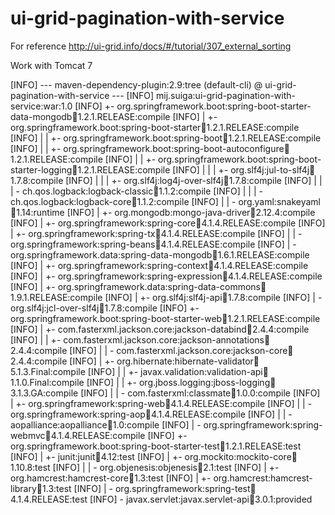 # ui-grid-pagination-with-service
For reference
http://ui-grid.info/docs/#/tutorial/307_external_sorting

Work with Tomcat 7

[INFO] --- maven-dependency-plugin:2.9:tree (default-cli) @ ui-grid-pagination-with-service ---
[INFO] mij.suiga:ui-grid-pagination-with-service:war:1.0
[INFO] +- org.springframework.boot:spring-boot-starter-data-mongodb:jar:1.2.1.RELEASE:compile
[INFO] |  +- org.springframework.boot:spring-boot-starter:jar:1.2.1.RELEASE:compile
[INFO] |  |  +- org.springframework.boot:spring-boot:jar:1.2.1.RELEASE:compile
[INFO] |  |  +- org.springframework.boot:spring-boot-autoconfigure:jar:1.2.1.RELEASE:compile
[INFO] |  |  +- org.springframework.boot:spring-boot-starter-logging:jar:1.2.1.RELEASE:compile
[INFO] |  |  |  +- org.slf4j:jul-to-slf4j:jar:1.7.8:compile
[INFO] |  |  |  +- org.slf4j:log4j-over-slf4j:jar:1.7.8:compile
[INFO] |  |  |  \- ch.qos.logback:logback-classic:jar:1.1.2:compile
[INFO] |  |  |     \- ch.qos.logback:logback-core:jar:1.1.2:compile
[INFO] |  |  \- org.yaml:snakeyaml:jar:1.14:runtime
[INFO] |  +- org.mongodb:mongo-java-driver:jar:2.12.4:compile
[INFO] |  +- org.springframework:spring-core:jar:4.1.4.RELEASE:compile
[INFO] |  +- org.springframework:spring-tx:jar:4.1.4.RELEASE:compile
[INFO] |  |  \- org.springframework:spring-beans:jar:4.1.4.RELEASE:compile
[INFO] |  \- org.springframework.data:spring-data-mongodb:jar:1.6.1.RELEASE:compile
[INFO] |     +- org.springframework:spring-context:jar:4.1.4.RELEASE:compile
[INFO] |     +- org.springframework:spring-expression:jar:4.1.4.RELEASE:compile
[INFO] |     +- org.springframework.data:spring-data-commons:jar:1.9.1.RELEASE:compile
[INFO] |     +- org.slf4j:slf4j-api:jar:1.7.8:compile
[INFO] |     \- org.slf4j:jcl-over-slf4j:jar:1.7.8:compile
[INFO] +- org.springframework.boot:spring-boot-starter-web:jar:1.2.1.RELEASE:compile
[INFO] |  +- com.fasterxml.jackson.core:jackson-databind:jar:2.4.4:compile
[INFO] |  |  +- com.fasterxml.jackson.core:jackson-annotations:jar:2.4.4:compile
[INFO] |  |  \- com.fasterxml.jackson.core:jackson-core:jar:2.4.4:compile
[INFO] |  +- org.hibernate:hibernate-validator:jar:5.1.3.Final:compile
[INFO] |  |  +- javax.validation:validation-api:jar:1.1.0.Final:compile
[INFO] |  |  +- org.jboss.logging:jboss-logging:jar:3.1.3.GA:compile
[INFO] |  |  \- com.fasterxml:classmate:jar:1.0.0:compile
[INFO] |  +- org.springframework:spring-web:jar:4.1.4.RELEASE:compile
[INFO] |  |  \- org.springframework:spring-aop:jar:4.1.4.RELEASE:compile
[INFO] |  |     \- aopalliance:aopalliance:jar:1.0:compile
[INFO] |  \- org.springframework:spring-webmvc:jar:4.1.4.RELEASE:compile
[INFO] +- org.springframework.boot:spring-boot-starter-test:jar:1.2.1.RELEASE:test
[INFO] |  +- junit:junit:jar:4.12:test
[INFO] |  +- org.mockito:mockito-core:jar:1.10.8:test
[INFO] |  |  \- org.objenesis:objenesis:jar:2.1:test
[INFO] |  +- org.hamcrest:hamcrest-core:jar:1.3:test
[INFO] |  +- org.hamcrest:hamcrest-library:jar:1.3:test
[INFO] |  \- org.springframework:spring-test:jar:4.1.4.RELEASE:test
[INFO] \- javax.servlet:javax.servlet-api:jar:3.0.1:provided
